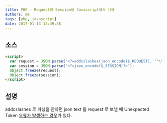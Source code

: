 ```yaml
---
title: PHP - Request와 Session을 Javascript에서 사용
authors: me
tags: [php, javascript]
date: 2017-01-13 13:49:58
---
```


## 소스

```html
<script>
  var request = JSON.parse('<?=addcslashes(json_encode($_REQUEST), '"\\')?>');
  var session = JSON.parse('<?=json_encode($_SESSION)?>');
  Object.freeze(request);
  Object.freeze(session);
</script>
```

## 설명

addcslashes 로 파싱을 안하면 json text 를 request 로 보낼 때 Unexpected Token [오류가 발생하는 경우](https://stackoverflow.com/questions/5611468/is-there-a-php-function-that-only-adds-slashes-to-double-quotes-not-single-quote)가 있다.
